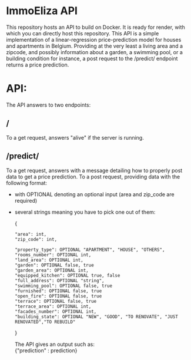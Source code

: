 # ImmoEliza API
This repository hosts an API to build on Docker. It is ready for render, with which you can directly host this repository.
This API is a simple implementation of a linear-regression price-prediction model for houses and apartments in Belgium.
Providing at the very least a living area and a zipcode, and possibly information about a garden, a swimming pool, or a building condition for instance, a post request to the /predict/ endpoint returns a price prediction.
# API:
The API answers to two endpoints:
## /
To a get request, answers "alive" if the server is running.
## /predict/
To a get request, answers with a message detailing how to properly post data to get a price prediction.
To a post request, providing data with the following format:  
- with OPTIONAL denoting an optional input (area and zip_code are required)  
- several strings meaning you have to pick one out of them:    
     
     {  

      "area": int,    
      "zip_code": int,  

      "property_type": OPTIONAL "APARTMENT", "HOUSE", "OTHERS",  
      "rooms_number": OPTIONAL int,  
      "land_area": OPTIONAL int,  
      "garden": OPTIONAL false, true  
      "garden_area": OPTIONAL int,  
      "equipped_kitchen": OPTIONAL true, false  
      "full_address": OPTIONAL "string",  
      "swimming_pool": OPTIONAL false, true  
      "furnished": OPTIONAL false, true  
      "open_fire": OPTIONAL false, true  
      "terrace": OPTIONAL false, true  
      "terrace_area": OPTIONAL int,  
      "facades_number": OPTIONAL int,  
      "building_state": OPTIONAL "NEW", "GOOD", "TO RENOVATE", "JUST RENOVATED","TO REBUILD"  
     }  
    
    The API gives an output such as:  
    {"prediction" : prediction}  

    
